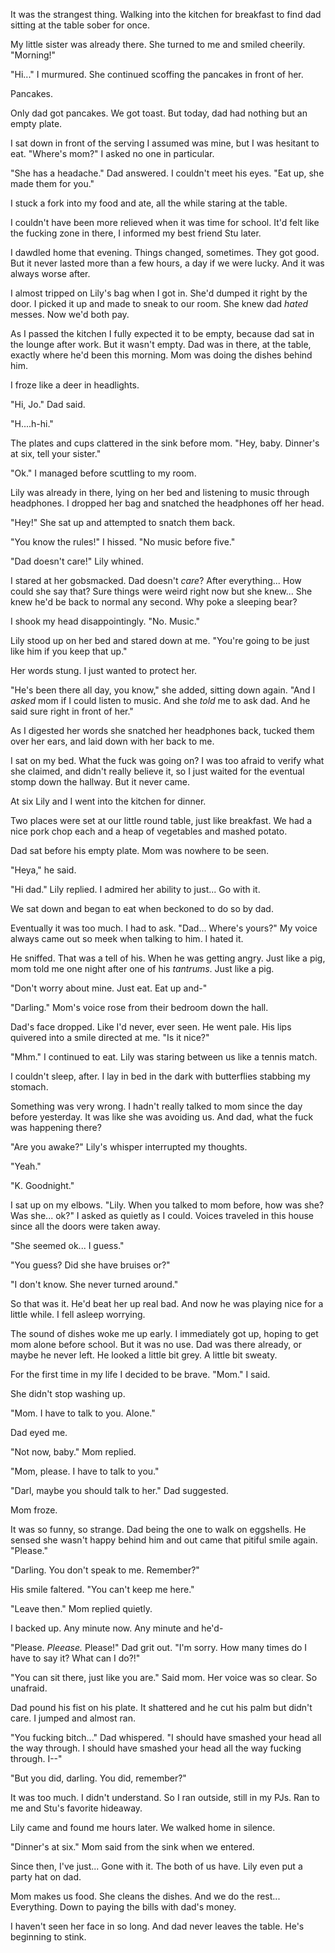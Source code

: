 It was the strangest thing. Walking into the kitchen for breakfast to find dad sitting at the table sober for once.

My little sister was already there. She turned to me and smiled cheerily. "Morning!"

"Hi..." I murmured. She continued scoffing the pancakes in front of her. 

Pancakes. 

Only dad got pancakes. We got toast. But today, dad had nothing but an empty plate.

I sat down in front of the serving I assumed was mine, but I was hesitant to eat. "Where's mom?" I asked no one in particular.

"She has a headache." Dad answered. I couldn't meet his eyes. "Eat up, she made them for you." 

I stuck a fork into my food and ate, all the while staring at the table. 

I couldn't have been more relieved when it was time for school. It'd felt like the fucking zone in there, I informed my best friend Stu later.

I dawdled home that evening. Things changed, sometimes. They got good. But it never lasted more than a few hours, a day if we were lucky. And it was always worse after. 

I almost tripped on Lily's bag when I got in. She'd dumped it right by the door. I picked it up and made to sneak to our room. She knew dad *hated* messes. Now we'd both pay. 

As I passed the kitchen I fully expected it to be empty, because dad sat in the lounge after work. But it wasn't empty. Dad was in there, at the table, exactly where he'd been this morning. Mom was doing the dishes behind him.

I froze like a deer in headlights. 

"Hi, Jo." Dad said. 

"H....h-hi." 

The plates and cups clattered in the sink before mom. "Hey, baby. Dinner's at six, tell your sister." 

"Ok." I managed before scuttling to my room. 

Lily was already in there, lying on her bed and listening to music through headphones. I dropped her bag and snatched the headphones off her head.

"Hey!" She sat up and attempted to snatch them back.

"You know the rules!" I hissed. "No music before five."

"Dad doesn't care!" Lily whined. 

I stared at her gobsmacked. Dad doesn't *care*? After everything... How could she say that? Sure things were weird right now but she knew... She knew he'd be back to normal any second. Why poke a sleeping bear? 

I shook my head disappointingly. "No. Music."

Lily stood up on her bed and stared down at me. "You're going to be just like him if you keep that up."

Her words stung. I just wanted to protect her.

"He's been there all day, you know," she added, sitting down again. "And I *asked* mom if I could listen to music. And she *told* me to ask dad. And he said sure right in front of her."

As I digested her words she snatched her headphones back, tucked them over her ears, and laid down with her back to me.

I sat on my bed. What the fuck was going on? I was too afraid to verify what she claimed, and didn't really believe it, so I just waited for the eventual stomp down the hallway. But it never came. 

At six Lily and I went into the kitchen for dinner. 

Two places were set at our little round table, just like breakfast. We had a nice pork chop each and a heap of vegetables and mashed potato. 

Dad sat before his empty plate. Mom was nowhere to be seen.

"Heya," he said. 

"Hi dad." Lily replied. I admired her ability to just... Go with it.

We sat down and began to eat when beckoned to do so by dad.

Eventually it was too much. I had to ask. "Dad... Where's yours?" My voice always came out so meek when talking to him. I hated it.

He sniffed. That was a tell of his. When he was getting angry. Just like a pig, mom told me one night after one of his *tantrums*. Just like a pig.

"Don't worry about mine. Just eat. Eat up and-"

"Darling." Mom's voice rose from their bedroom down the hall. 

Dad's face dropped. Like I'd never, ever seen. He went pale. His lips quivered into a smile directed at me. "Is it nice?"

"Mhm." I continued to eat. Lily was staring between us like a tennis match.

I couldn't sleep, after. I lay in bed in the dark with butterflies stabbing my stomach. 

Something was very wrong. I hadn't really talked to mom since the day before yesterday. It was like she was avoiding us. And dad, what the fuck was happening there?

"Are you awake?" Lily's whisper interrupted my thoughts.

"Yeah."

"K. Goodnight." 

I sat up on my elbows. "Lily. When you talked to mom before, how was she? Was she... ok?" I asked as quietly as I could. Voices traveled in this house since all the doors were taken away.

"She seemed ok... I guess."

"You guess? Did she have bruises or?" 

"I don't know. She never turned around."

So that was it. He'd beat her up real bad. And now he was playing nice for a little while. I fell asleep worrying.

The sound of dishes woke me up early. I immediately got up, hoping to get mom alone before school. But it was no use. Dad was there already, or maybe he never left. He looked a little bit grey. A little bit sweaty. 

For the first time in my life I decided to be brave. "Mom." I said.

She didn't stop washing up. 

"Mom. I have to talk to you. Alone." 

Dad eyed me. 

"Not now, baby." Mom replied. 

"Mom, please. I have to talk to you."

"Darl, maybe you should talk to her." Dad suggested. 

Mom froze. 

It was so funny, so strange. Dad being the one to walk on eggshells. He sensed she wasn't happy behind him and out came that pitiful smile again. "Please."

"Darling. You don't speak to me. Remember?"

His smile faltered. "You can't keep me here." 

"Leave then." Mom replied quietly. 

I backed up. Any minute now. Any minute and he'd-

"Please. *Pleease.* Please!" Dad grit out. "I'm sorry. How many times do I have to say it? What can I do?!"

"You can sit there, just like you are." Said mom. Her voice was so clear. So unafraid. 

Dad pound his fist on his plate. It shattered and he cut his palm but didn't care. I jumped and almost ran.

"You fucking bitch..." Dad whispered. "I should have smashed your head all the way through. I should have smashed your head all the way fucking through. I--"

"But you did, darling. You did, remember?"

It was too much. I didn't understand. So I ran outside, still in my PJs. Ran to me and Stu's favorite hideaway. 

Lily came and found me hours later. We walked home in silence. 

"Dinner's at six." Mom said from the sink when we entered. 

Since then, I've just... Gone with it. The both of us have. Lily even put a party hat on dad.

Mom makes us food. She cleans the dishes. And we do the rest... Everything. Down to paying the bills with dad's money. 

I haven't seen her face in so long. And dad never leaves the table. He's beginning to stink.